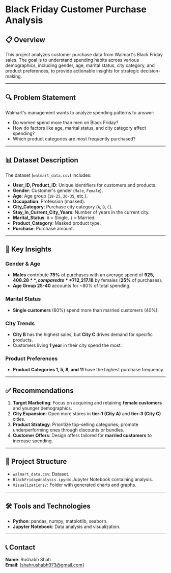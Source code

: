 # Black Friday Customer Purchase Analysis

## 📋 Overview  
This project analyzes customer purchase data from Walmart's Black Friday sales. The goal is to understand spending habits across various demographics, including gender, age, marital status, city category, and product preferences, to provide actionable insights for strategic decision-making.

---

## 🔍 Problem Statement  
Walmart's management wants to analyze spending patterns to answer:  
- Do women spend more than men on Black Friday?  
- How do factors like age, marital status, and city category affect spending?  
- Which product categories are most frequently purchased?

---

## 📊 Dataset Description  
The dataset (`walmart_data.csv`) includes:  
- **User_ID, Product_ID**: Unique identifiers for customers and products.  
- **Gender**: Customer's gender (`Male`, `Female`).  
- **Age**: Age group (`18-25`, `26-35`, etc.).  
- **Occupation**: Profession (masked).  
- **City_Category**: Purchase city category (`A`, `B`, `C`).  
- **Stay_In_Current_City_Years**: Number of years in the current city.  
- **Marital_Status**: `0` = Single, `1` = Married.  
- **Product_Category**: Masked product type.  
- **Purchase**: Purchase amount.

---

## 🔑 Key Insights  

### Gender & Age  
- **Males** contribute **75%** of purchases with an average spend of **$925,408.28**, compared to **$712,217.18** by females (**25%** of purchases).  
- **Age Group 25-40** accounts for ~80% of total spending.  

### Marital Status  
- **Single customers** (60%) spend more than married customers (40%).  

### City Trends  
- **City B** has the highest sales, but **City C** drives demand for specific products.  
- Customers living **1 year** in their city spend the most.  

### Product Preferences  
- **Product Categories 1, 5, 8, and 11** have the highest purchase frequency.  

---

## ✅ Recommendations  
1. **Target Marketing**: Focus on acquiring and retaining **female customers** and younger demographics.  
2. **City Expansion**: Open more stores in **tier-1 (City A)** and **tier-3 (City C)** cities.  
3. **Product Strategy**: Prioritize top-selling categories; promote underperforming ones through discounts or bundles.  
4. **Customer Offers**: Design offers tailored for **married customers** to increase spending.  

---

## 📁 Project Structure  
- `walmart_data.csv`: Dataset.  
- `BlackFridayAnalysis.ipynb`: Jupyter Notebook containing analysis.  
- `Visualizations/`: Folder with generated charts and graphs.  

---

## 🛠 Tools and Technologies  
- **Python**: pandas, numpy, matplotlib, seaborn.  
- **Jupyter Notebook**: Data analysis and visualization.  

---

## 📞 Contact  
**Name**: Rushabh Shah  
**Email**: [shahrushabh973@gmail.com]  

